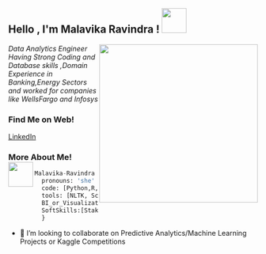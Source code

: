 

<h2> Hello , I'm Malavika Ravindra ! <img src="https://media.giphy.com/media/mGcNjsfWAjY5AEZNw6/giphy.gif" width="50"></h2>
<img align='right' src="https://github.com/malavika8/malavika8/undraw_freelancer_b0my (1).gif" width="320">
<p><em>Data Analytics Engineer </br>Having Strong Coding and Database skills ,Domain Experience in Banking,Energy Sectors and worked for companies like WellsFargo and Infosys 
</em></p>


### Find Me on Web! 

<a href="https://www.linkedin.com/in/malavika-ravindra/">LinkedIn</a>
 
 
<h3>More About Me! <img align='left' img src="https://media.giphy.com/media/26n7b7PjSOZJwVCmY/giphy.gif" width="50"></h3>

```Python 3.7
Malavika-Ravindra = {
  pronouns: 'she' | 'her',
  code: [Python,R,VB,C++],
  tools: [NLTK, Scikit, Gensim, Seaborn, HTML, CSS, Docker]
  BI_or_VisualizationTools :[Tableau,PowerBI]
  SoftSkills:[Stakeholder/Client Management,Team leadership,Good written and verbal communication]
  }
```

- 👯 I’m looking to collaborate on Predictive Analytics/Machine Learning Projects or Kaggle Competitions


